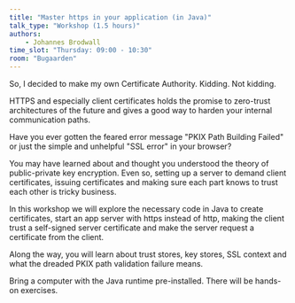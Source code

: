 ```yaml
---
title: "Master https in your application (in Java)"
talk_type: "Workshop (1.5 hours)"
authors:
    - Johannes Brodwall
time_slot: "Thursday: 09:00 - 10:30"
room: "Bugaarden"
---
```

So, I decided to make my own Certificate Authority. Kidding. Not kidding.

HTTPS and especially client certificates holds the promise to zero-trust architectures of the future and gives a good way to harden your internal communication paths.

Have you ever gotten the feared error message "PKIX Path Building Failed" or just the simple and unhelpful "SSL error" in your browser?

You may have learned about and thought you understood the theory of public-private key encryption. Even so, setting up a server to demand client certificates, issuing certificates and making sure each part knows to trust each other is tricky business.

In this workshop we will explore the necessary code in Java to create certificates, start an app server with https instead of http, making the client trust a self-signed server certificate and make the server request a certificate from the client.

Along the way, you will learn about trust stores, key stores, SSL context and what the dreaded PKIX path validation failure means.

Bring a computer with the Java runtime pre-installed. There will be hands-on exercises. 
